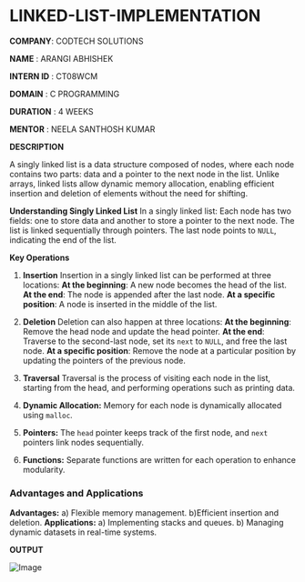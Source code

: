 # LINKED-LIST-IMPLEMENTATION

 **COMPANY**: CODTECH SOLUTIONS

 **NAME** : ARANGI ABHISHEK

 **INTERN ID**  : CT08WCM

 **DOMAIN** : C PROGRAMMING

 **DURATION** : 4 WEEKS 

 **MENTOR** : NEELA SANTHOSH KUMAR

 **DESCRIPTION**

 A singly linked list is a data structure composed of nodes, where each node contains two parts: data and a pointer to the next node in the list. Unlike arrays, linked lists allow dynamic memory allocation, enabling efficient insertion and deletion of elements without the need for shifting.
 
**Understanding Singly Linked List**
In a singly linked list:
Each node has two fields: one to store data and another to store a pointer to the next node.
The list is linked sequentially through pointers.
The last node points to `NULL`, indicating the end of the list.
  
**Key Operations**
1. **Insertion**
Insertion in a singly linked list can be performed at three locations:
 **At the beginning**: A new node becomes the head of the list.
 **At the end**: The node is appended after the last node.
 **At a specific position**: A node is inserted in the middle of the list.

 2. **Deletion**
Deletion can also happen at three locations:
**At the beginning**: Remove the head node and update the head pointer.
**At the end**: Traverse to the second-last node, set its `next` to `NULL`, and free the last node.
**At a specific position**: Remove the node at a particular position by updating the pointers of the previous node.

3. **Traversal**
Traversal is the process of visiting each node in the list, starting from the head, and performing operations such as printing data.

1. **Dynamic Allocation:** Memory for each node is dynamically allocated using `malloc`.
2. **Pointers:** The `head` pointer keeps track of the first node, and `next` pointers link nodes sequentially.
3. **Functions:** Separate functions are written for each operation to enhance modularity.

### **Advantages and Applications**
 **Advantages:**
 a)  Flexible memory management.
 b)Efficient insertion and deletion.
**Applications:**
 a) Implementing stacks and queues.
 b) Managing dynamic datasets in real-time systems.


**OUTPUT**

![Image](https://github.com/user-attachments/assets/e26f83c8-79bd-4ff7-ad2d-3184fee553b5)
